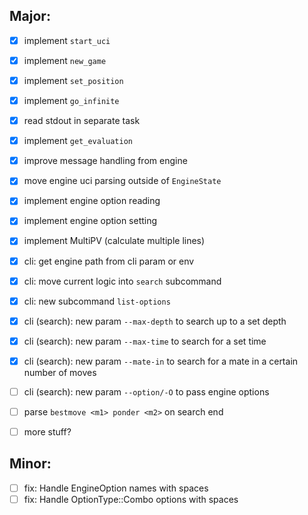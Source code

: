 ## Major:

- [x] implement `start_uci` 
- [x] implement `new_game`
- [x] implement `set_position`
- [x] implement `go_infinite`
- [x] read stdout in separate task
- [x] implement `get_evaluation`
- [x] improve message handling from engine
- [x] move engine uci parsing outside of `EngineState`
- [x] implement engine option reading
- [x] implement engine option setting
- [x] implement MultiPV (calculate multiple lines)
- [x] cli: get engine path from cli param or env
- [x] cli: move current logic into `search` subcommand
- [x] cli: new subcommand `list-options` 
- [x] cli (search): new param `--max-depth` to search up to a set depth 
- [x] cli (search): new param `--max-time` to search for a set time 
- [x] cli (search): new param `--mate-in` to search for a mate in a certain number of moves 
- [ ] cli (search): new param `--option/-O` to pass engine options
- [ ] parse `bestmove <m1> ponder <m2>` on search end
- [ ] more stuff?


## Minor:

- [ ] fix: Handle EngineOption names with spaces
- [ ] fix: Handle OptionType::Combo options with spaces